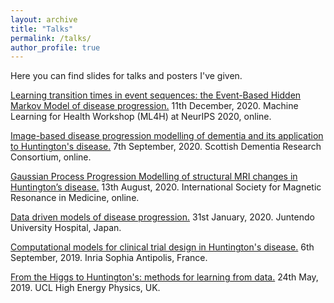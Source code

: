 ```yaml
---
layout: archive
title: "Talks"
permalink: /talks/
author_profile: true
---
```


Here you can find slides for talks and posters I've given.

[Learning transition times in event sequences: the Event-Based Hidden Markov Model of disease progression.](http://pawij.github.io/files/paw_ml4h_2020_poster.pdf) 11th December, 2020. Machine Learning for Health Workshop (ML4H) at NeurIPS 2020, online.

[Image-based disease progression modelling of dementia and its application to Huntington's disease.](http://pawij.github.io/files/paw_sdrc2020_poster_v0.pdf) 7th September, 2020. Scottish Dementia Research Consortium, online.

[Gaussian Process Progression Modelling of structural MRI changes in Huntington’s disease.](http://pawij.github.io/files/paw_ismrm_2020.pdf) 13th August, 2020. International Society for Magnetic Resonance in Medicine, online.

[Data driven models of disease progression.](http://pawij.github.io/files/paw_juntendo_310120.pdf) 31st January, 2020. Juntendo University Hospital, Japan.  

[Computational models for clinical trial design in Huntington's disease.](http://pawij.github.io/files/paw_inria_060919.pdf) 6th September, 2019. Inria Sophia Antipolis, France.  

[From the Higgs to Huntington's: methods for learning from data.](http://pawij.github.io/files/paw_hep_240519.pdf) 24th May, 2019. UCL High Energy Physics, UK.

<!--
{% for post in site.talks reversed %}
  {% include archive-single-talk.html %}
{% endfor %}
-->